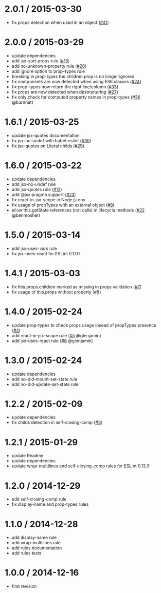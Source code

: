 2.0.1 / 2015-03-30
==================
* fix props detection when used in an object ([#41][])

[#41]: https://github.com/yannickcr/eslint-plugin-react/issues/41

2.0.0 / 2015-03-29
==================
* update dependencies
* add jsx-sort-props rule ([#16][])
* add no-unknown-property rule ([#28][])
* add ignore option to prop-types rule
* breaking in prop-types the children prop is no longer ignored
* fix components are now detected when using ES6 classes ([#24][])
* fix prop-types now return the right line/column ([#33][])
* fix props are now detected when destructuring ([#27][])
* fix only check for computed property names in prop-types ([#36][] @burnnat)

[#16]: https://github.com/yannickcr/eslint-plugin-react/issues/16
[#28]: https://github.com/yannickcr/eslint-plugin-react/issues/28
[#24]: https://github.com/yannickcr/eslint-plugin-react/issues/24
[#33]: https://github.com/yannickcr/eslint-plugin-react/issues/33
[#27]: https://github.com/yannickcr/eslint-plugin-react/issues/27
[#36]: https://github.com/yannickcr/eslint-plugin-react/pull/36


1.6.1 / 2015-03-25
==================
* update jsx-quotes documentation
* fix jsx-no-undef with babel-eslint ([#30][])
* fix jsx-quotes on Literal childs ([#29][])

[#30]: https://github.com/yannickcr/eslint-plugin-react/issues/30
[#29]: https://github.com/yannickcr/eslint-plugin-react/issues/29

1.6.0 / 2015-03-22
==================
* update dependencies
* add jsx-no-undef rule
* add jsx-quotes rule ([#12][]) 
* add @jsx pragma support ([#23][])
* fix react-in-jsx-scope in Node.js env
* fix usage of propTypes with an external object ([#9][])
* allow this.getState references (not calls) in lifecycle methods ([#22][] @benmosher)

[#12]: https://github.com/yannickcr/eslint-plugin-react/issues/12
[#23]: https://github.com/yannickcr/eslint-plugin-react/issues/23
[#9]: https://github.com/yannickcr/eslint-plugin-react/issues/9
[#22]: https://github.com/yannickcr/eslint-plugin-react/pull/22

1.5.0 / 2015-03-14
==================
* add jsx-uses-vars rule
* fix jsx-uses-react for ESLint 0.17.0

1.4.1 / 2015-03-03
==================
* fix this.props.children marked as missing in props validation ([#7][])
* fix usage of this.props without property ([#8][])

[#7]: https://github.com/yannickcr/eslint-plugin-react/issues/7
[#8]: https://github.com/yannickcr/eslint-plugin-react/issues/8

1.4.0 / 2015-02-24
==================
* update prop-types to check props usage insead of propTypes presence ([#4][])
* add react-in-jsx-scope rule ([#5][] @glenjamin)
* add jsx-uses-react rule ([#6][] @glenjamin)

[#4]: https://github.com/yannickcr/eslint-plugin-react/issues/4
[#5]: https://github.com/yannickcr/eslint-plugin-react/pull/5
[#6]: https://github.com/yannickcr/eslint-plugin-react/pull/6

1.3.0 / 2015-02-24
==================
* update dependencies
* add no-did-mount-set-state rule
* add no-did-update-set-state rule

1.2.2 / 2015-02-09
==================
* update dependencies
* fix childs detection in self-closing-comp ([#3][])

[#3]: https://github.com/yannickcr/eslint-plugin-react/issues/3

1.2.1 / 2015-01-29
==================
* update Readme
* update dependencies
* update wrap-multilines and self-closing-comp rules for ESLint 0.13.0

1.2.0 / 2014-12-29
==================
* add self-closing-comp rule
* fix display-name and prop-types rules

1.1.0 / 2014-12-28
==================
 * add display-name rule
 * add wrap-multilines rule
 * add rules documentation
 * add rules tests

1.0.0 / 2014-12-16
==================
 * first revision
